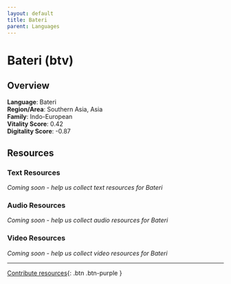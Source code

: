 ```yaml
---
layout: default
title: Bateri
parent: Languages
---
```


# Bateri (btv)

## Overview

**Language**: Bateri  
**Region/Area**: Southern Asia, Asia  
**Family**: Indo-European  
**Vitality Score**: 0.42  
**Digitality Score**: -0.87  

## Resources

### Text Resources
*Coming soon - help us collect text resources for Bateri*

### Audio Resources
*Coming soon - help us collect audio resources for Bateri*

### Video Resources
*Coming soon - help us collect video resources for Bateri*

---

[Contribute resources](https://fairtrain.github.io/){: .btn .btn-purple }
